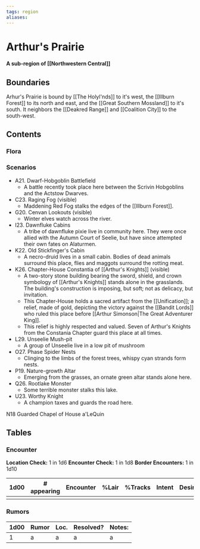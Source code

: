 ```yaml
---
tags: region
aliases:
---
```

# Arthur's Prairie
#### A sub-region of [[Northwestern Central]]
## Boundaries
Arhur's Prairie is bound by [[The Holyl'nds]] to it's west, the [[Illburn Forest]] to its north and east, and the [[Great Southern Mossland]] to it's south. It neighbors the [[Deakred Range]] and [[Coalition City]] to the south-west. 

## Contents
### Flora
### Scenarios
- A21. Dwarf-Hobgoblin Battlefield
	- A battle recently took place here between the Scrivin Hobgoblins and the Actstow Dwarves.
- C23. Raging Fog (visible)
	- Maddening Red Fog stalks the edges of the [[Illburn Forest]].
- G20. Cenvan Lookouts (visible)
	- Winter elves watch across the river.
- I23. Dawnfluke Cabins
	- A tribe of dawnfluke pixie live in community here. They were once allied with the Autumn Court of Seelie, but have since attempted their own fates on Alaturmen.
- K22. Old Stickfinger's Cabin
	- A necro-druid lives in a small cabin. Bodies of dead animals surround this place, flies and maggots surround the rotting meat.
- K26. Chapter-House Constantia of [[Arthur's Knights]] (visible)
	- A two-story stone building bearing the sword, shield, and crown symbology of [[Arthur's Knights]] stands alone in the grasslands. The building's construction is imposing, but soft; not as delicacy, but invitation.
	- This Chapter-House holds a sacred artifact from the [[Unification]]; a relief, made of gold, depicting the victory against the [[Bandit Lords]] who ruled this place before [[Arthur Simonson|The Great Adventurer King]]. 
	- This relief is highly respected and valued. Seven of Arthur's Knights from the Constania Chapter guard this place at all times.
- L29. Unseelie Mush-pit
	- A group of Unseelie live in a low pit of mushroom
- O27. Phase Spider Nests
	- Clinging to the limbs of the forest trees, whispy cyan strands form nests.
- P19. Nature-growth Altar
	- Emerging from the grasses, an ornate green altar stands alone here.
- Q26. Rootlake Monster
	- Some terrible monster stalks this lake.
- U23. Worthy Knight
	- A champion taxes and guards the road here.

N18 Guarded Chapel of House a'LeQuin
## Tables
### Encounter
**Location Check:** 1 in 1d6
**Encounter Check:** 1 in 1d8
**Border Encounters:** 1 in 1d10

| 1d00 | # appearing | Encounter | %Lair | %Tracks | Intent | Desire |
| ---- | ----------- | --------- | ----- | ------- | ------ | ------ |
|      |             |           |       |         |        |        |

### Rumors
| 1d00 | Rumor | Loc. | Resolved? | Notes: |
|------|-------|------|-----------|--------|
| 1    | a     | a    | a         | a      |
